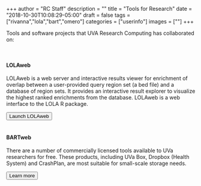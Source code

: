 +++
author = "RC Staff"
description = ""
title = "Tools for Research"
date = "2018-10-30T10:08:29-05:00"
draft = false
tags = ["rivanna","lola","bart","omero"]
categories = ["userinfo"]
images = [""]
+++

<p class=lead>Tools and software projects that UVA Research Computing has collaborated on:</p>

<br>

<div class = "card-group">
<div class="card">
  <div class="card-block">
    <h4 class="card-title">LOLAweb</h4>
        <p class="card-text">
        LOLAweb is a web server and interactive results viewer for enrichment of overlap between a user-provided query region set (a bed file) and a database of region sets. It provides an interactive result explorer to visualize the highest ranked enrichments from the database. LOLAweb is a web interface to the LOLA R package.
        </p>
    <a href="http://lolaweb.databio.org/" target="_new" class="card-link"><button class="btn btn-warning">Launch LOLAweb</button></a>
  </div>
</div>
</div>

<br>

<div class = "card-group">
  <div class="card">
    <div class="card-block">
      <h4 class="card-title">BARTweb</h4>
        <p class="card-text">
        There are a number of commercially licensed tools available to UVa researchers for free. These products, including UVa Box, Dropbox (Health System) and CrashPlan, are most suitable for small-scale storage needs.</p>
      <a href="/userinfo/storage/personal-computing" class="card-link"><button class="btn btn-warning">Learn more</button></a>
    </div>
  </div>
</div>

